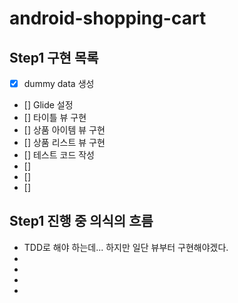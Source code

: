 # android-shopping-cart

## Step1 구현 목록
- [x] dummy data 생성
- [] Glide 설정
- [] 타이틀 뷰 구현
- [] 상품 아이템 뷰 구현
- [] 상품 리스트 뷰 구현
- [] 테스트 코드 작성
- []
- []
- []

## Step1 진행 중 의식의 흐름
- TDD로 해야 하는데... 하지만 일단 뷰부터 구현해야겠다.
- 
- 
- 
- 